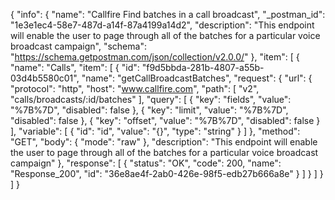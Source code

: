 {
  "info": {
    "name": "Callfire Find batches in a call broadcast",
    "_postman_id": "1e3e1ec4-58e7-487d-a14f-87a4199a14d2",
    "description": "This endpoint will enable the user to page through all of the batches for a particular voice broadcast campaign",
    "schema": "https://schema.getpostman.com/json/collection/v2.0.0/"
  },
  "item": [
    {
      "name": "Calls",
      "item": [
        {
          "id": "f9d5bbda-281b-4807-a55b-03d4b5580c01",
          "name": "getCallBroadcastBatches",
          "request": {
            "url": {
              "protocol": "http",
              "host": "www.callfire.com",
              "path": [
                "v2",
                "calls/broadcasts/:id/batches"
              ],
              "query": [
                {
                  "key": "fields",
                  "value": "%7B%7D",
                  "disabled": false
                },
                {
                  "key": "limit",
                  "value": "%7B%7D",
                  "disabled": false
                },
                {
                  "key": "offset",
                  "value": "%7B%7D",
                  "disabled": false
                }
              ],
              "variable": [
                {
                  "id": "id",
                  "value": "{}",
                  "type": "string"
                }
              ]
            },
            "method": "GET",
            "body": {
              "mode": "raw"
            },
            "description": "This endpoint will enable the user to page through all of the batches for a particular voice broadcast campaign"
          },
          "response": [
            {
              "status": "OK",
              "code": 200,
              "name": "Response_200",
              "id": "36e8ae4f-2ab0-426e-98f5-edb27b666a8e"
            }
          ]
        }
      ]
    }
  ]
}